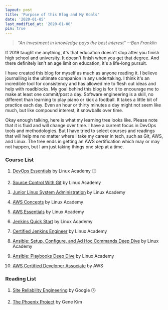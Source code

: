 ```yaml
---
layout: post
title: 'Purpose of this Blog and My Goals'
date: '2020-01-05'
last_modified_at: '2020-01-06'
pin: true
---
```

> *"An investment in knowledge pays the best interest" --Ben Franklin*

If 2019 taught me anything, it's that education doesn't stop after you finish high school and university. It doesn't finish when you get that degree. And there definitely isn't an age limit on education, it's a life-long pursuit. 

I have created this blog for myself as much as anyone reading it. I believe journalling is the ultimate companion in any undertaking. I think it's an incredible tool for consistency and has allowed me to flesh out ideas and help with roadblocks. My goal behind this blog is for it to encourage me to make at least one commit/post a day. Software engineering is a skill, no different than learning to play piano or kick a football. It takes a little bit of practice each day. Even an hour or thirty minutes a day might not seem like much, but like compound interest, it snowballs over time.

Okay enough talking, here is what my learning tree looks like. Please note that it is fluid and will change over time. I have a current focus in DevOps tools and methodologies. But I have tried to select courses and readings that will help me no matter where I take my career in tech, such as Git, AWS, and Linux. The tree ends in getting an AWS certification which may or may not happen, but I am just taking things one step at a time. 

### Course List

1. [DevOps Essentials](https://linuxacademy.com/course/devops-essentials-2018/) by Linux Academy 🕒

2. [Source Control With Git](https://linuxacademy.com/cp/modules/view/id/195?redirect_uri=https://app.linuxacademy.com/search?) by Linux Academy

3. [Junior Linux System Administration](https://linuxacademy.com/learning-path/junior-linux-systems-administrator-entry-level/) by Linux Academy

4. [AWS Concepts](https://linuxacademy.com/course/aws-concepts/) by Linux Academy

5. [AWS Essentials](https://linuxacademy.com/course/aws-essentials-new/) by Linux Academy

6. [Jenkins Quick Start](https://linuxacademy.com/course/jenkins-quick-start/) by Linux Academy

7. [Certified Jenkins Engineer](https://linuxacademy.com/course/certified-jenkins-engineer-2018/) by Linux Academy

8. [Ansible: Setup, Configure, and Ad Hoc Commands Deep Dive](https://linuxacademy.com/course/ansibe-setup-configure-ad-hoc-commands/) by Linux Academy

9. [Ansible: Playbooks Deep Dive](https://linuxacademy.com/course/ansible-playbooks-deep-dive/) by Linux Academy

10. [AWS Certified Developer Associate](https://aws.amazon.com/certification/certified-developer-associate/) by AWS


### Reading List

1. [Site Reliability Engineering](https://landing.google.com/sre/sre-book/toc/index.html) by Google 🕒

2. [The Phoenix Project](https://www.amazon.com/Phoenix-Project-DevOps-Helping-Business/dp/1942788290) by Gene Kim